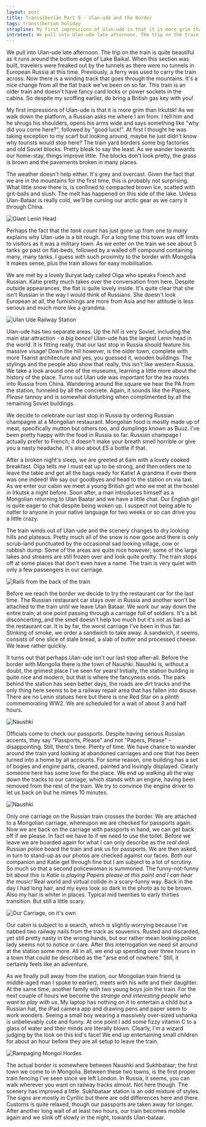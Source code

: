 ```yaml
---
layout: post
title: Transsiberian Part 9 - Ulan-ude and the Border
tags: transsiberian holiday
strapline: My first impressions of Ulan-ude is that it is more grim than Irkutsk! 
introtext: We pull into Ulan-ude late afternoon. The trip on the train is quite beautiful as it runs around the bottom edge of Lake Baikal. When this section was built, travelers were freaked out by the tunnels as there were no tunnels in European Russia at this time. Previously, a ferry was used to carry the train across. Now there is a winding track that goes through the mountains. It's a nice change from all the flat track we've been on so far. 
---
```


We pull into Ulan-ude late afternoon. The trip on the train is quite beautiful as it runs around the bottom edge of Lake Baikal. When this section was built, travelers were freaked out by the tunnels as there were no tunnels in European Russia at this time. Previously, a ferry was used to carry the train across. Now there is a winding track that goes through the mountains. It's a nice change from all the flat track we've been on so far. This train is an older train and doesn't have fancy card locks or power sockets in the cabins. So despite my scoffing earlier, do bring a British gas key with you!

My first impressions of Ulan-ude is that it is more grim than Irkutsk! As we walk down the platform, a Russian asks me where I am from. I tell him and he shrugs his shoulders, opens his arms wide and says something like "why did you come here?", followed by "good luck!". At first I thought he was taking exception to my scarf but looking around, maybe he just didn't know why tourists would stop here? The train yard borders some big factories and old Soviet blocks. Pretty bleak to say the least. As we wander towards our home-stay, things improve little. The blocks don't look pretty, the grass is brown and the pavements broken in many places. 

The weather doesn't help either. It's grey and overcast. Given the fact that we are in the mountains for the first time, this is probably not surprising. What little snow there is, is confined to compacted brown ice, scatted with grit-balls and slush. The melt has happened on this side of the lake. Unless Ulan-Bataar is really cold, we'll be cursing our arctic gear as we carry it through China.

![Giant Lenin Head](https://farm9.staticflickr.com/8719/16949498761_0e284d8fb8.jpg)

Perhaps the fact that the *tank count* has just gone up from one to *many* explains why Ulan-ude is a bit rough. For a long time this town was off limits to visitors as it was a military town. As we enter on the train we see about 5 tanks go past on flat-beds, followed by a walled off compound containing many, many tanks. I guess with such proximity to the border with Mongolia it makes sense, plus the train allows for easy mobilisation.

We are met by a lovely Buryat lady called Olga who speaks French and Russian. Katie pretty much takes over the conversation from here. Despite outside appearances, the flat is quite lovely inside. It's quite clear that she isn't Russian in the way I would think of Russians. She doesn't look European at all, the furnishings are more from Asia and her attitude is less serious and much more like a grandma.

![Ulan Ude Railway Station](https://farm8.staticflickr.com/7592/16949502351_5a19730ef6.jpg)

Ulan-ude has two separate areas. Up the hill is very Soviet, including the main star attraction - *a big bonce!* Ulan-ude has the largest Lenin head in the world. It is fitting really, that our last stop in Russia should feature his massive visage! Down the hill however, is the older town, complete with more Tsarist architecture and yes, you guessed it, wooden buildings. The stylings and the people also show that really, this isn't like western Russia. We take a look around one of the museums, learning a little more about the history of the place. Turns out Ulan ude was important for the tea routes into Russia from China. Wandering around the square we hear the PA from the station, funneled by all the concrete. Again, it sounds like the *Papers, Please* tannoy and is somewhat disturbing when complimented by all the remaining Soviet buildings.

We decide to celebrate our last stop in Russia by ordering Russian champagne at a Mongolian restaurant. Mongolian food is mostly made up of meat, specifically mutton but others too, and dumplings known as Buuz. I've been pretty happy with the food in Russia so far. Russian champage I actually prefer to French; it doesn't make your breath smell horrible or give you a nasty headache. It's also about £5 a bottle if that. 


After a broken night's sleep, we are greeted at 6am with a lovely cooked breakfast. Olga tells me I must eat up to be strong, and then orders me to leave the table and get all the bags ready for Katie! A grandma if ever there was one indeed! We say our goodbyes and head to the station on via taxi. As we enter our cabin we meet a young British girl who we met at the hostel in Irkutsk a night before. Soon after, a man introduces himself as a Mongolian returning to Ulan Baatar and we have a little chat. Our English girl is quite eager to chat despite being woken up. I suspect not being able to natter to anyone in your native language for two weeks or so can drive you a little crazy.

The train winds out of Ulan-ude and the scenery changes to dry looking hills and plateaus. Pretty much all of the snow is now gone and there is only scrub-land punctuated by the occasional sad looking village, cow or rubbish dump. Some of the areas are quite nice however; some of the large lakes and streams are still frozen over and look quite pretty. The train stops off at some places that don't even have a name. The train is very quiet with only a few passengers in our carriage.

![Rails from the back of the train](https://farm9.staticflickr.com/8751/16330375433_6e43dda9d5.jpg)

Before we reach the border we decide to try the restaurant car for the last time. The Russian restaurant car stays over in Russia and another won't be attached to the train until we leave Ulan Bataar. We work our way down the entire train; at one point passing through a carriage full of soldiers. It's a bit disconcerting, and the smell doesn't help too much but it's not as bad as the restaurant car. It is by far, the worst carriage I've been in thus far. Stinking of smoke, we order a sandwich to take away. A sandwich, it seems, consists of one slice of stale bread, a slab of butter and processed cheese. We leave rather quickly.

It turns out that perhaps Ulan-ude isn't our last stop after-all. Before the border with Mongolia there is the town of Naushki. Naushki is, without a doubt, the grimest place I've seen for years! Initially, the station building is quite nice and modern, but that is where the fancyness ends. The park behind the station has seen better days, the roads are dirt tracks and the only thing here seems to be a railway repair area that has fallen into disuse. There are no Lenin statues here but there is one Red Star on a plinth commemorating WW2. We are scheduled for a wait of about 3 and half hours.

![Naushki](https://farm8.staticflickr.com/7645/16762762058_3d7e2c5fbd.jpg)

Officials come to check our passports. Despite having serious Russian accents, they say "Passports, Please" and not "Papers, Please" - disappointing. Still, there's time. Plenty of time. We have chance to wander around the train yard looking at abandoned carriages and one that has been turned into a home by all accounts. For some reason, one building has a set of bogies and engine parts, cleaned, painted and lovingly displayed. Clearly someone here has some love for the place. We end up walking all the way down the tracks to our carriage, which stands with an engine, having been removed from the rest of the train. We try to convince the engine driver to let us back on but he mimes 10 minutes. 

![Naushki](https://farm9.staticflickr.com/8705/16330370873_5ff00b139d.jpg)

Only one carriage on the Russian train crosses the border. We are attached to a Mongolian carriage, whereupon we are checked for passports again. Now we are back on the carriage with passports in hand, we can get back off if we please. In fact we have to if we need to use the toilet. Before we leave we are boarded again for what I can only describe as the *real deal*. Russian police board the train and ask us for passports. We are then asked, in turn to stand-up as our photos are checked against our faces. Both our companion and Katie get through fine but I am subject to a lot of scrutiny. So much so that a second policewoman is summoned. The funny-not-funny bit about this is *Katie is playing Papers please at this point and I can hear the music!* Real world and virtual collide in a scary-funny way. Back in the day I had long hair, and my eyes look so dark in the photo as to be brown. Also my hair is whiter in places. Typical mid twenties to early thirties transition. But still a little scary.

![Our Carriage, on it's own](https://farm9.staticflickr.com/8695/16762973900_b4998deb6b.jpg)

Our cabin is subject to a search, which is slightly worrying because I've nabbed two railway nails from the track as souvenirs. Rusted and discarded, yet still pretty nasty in the wrong hands, but our rather mean looking police lady seems not to notice or care. After this interrogation we need sit around at the station some more. All in all, we end up spending over three hours in a town that could be described as the "arse end of nowhere." Still, it certainly feels like an adventure.

As we finally pull away from the station, our Mongolian train friend (a middle-aged man I spoke to earlier), meets with his wife and their daughter. At the same time, another family with two young boys join the train. For the next couple of hours we become the *strange and interesting people who want to play with us*. My laptop has nothing on it to entertain a child but a Russian hat, the iPad camera app and drawing pens and paper seem to work wonders. Seeing a small boy wearing a massively over-sized ushanka is unbelievably cute and funny. At one point I add some fizzy vitamin C to a glass of water and their minds are literally blown. Clearly, I'm a wizard judging by the look on this kid's face! We end up entertaining small children for about an hour before they are all setup to leave the train.

![Rampaging Mongol Hordes](https://farm9.staticflickr.com/8726/16768011039_95d1e2e54a.jpg)

The actual border is somewhere between Naushki and Sukhbataar; the first town we come to in Mongolia. Between these two towns, is the first proper train fencing I've seen since we left London. In Russia, it seems, you can walk wherever you want on railway tracks almost. Not here though. The scenery has improved a little. Sukhbataar station is an odd mixture of styles. The signs are mostly in Cyrillic but there are odd differences here and there. Customs is quite relaxed, though our passports are taken away for longer. After another long wait of at least two hours, our train becomes mobile again and we slink off slowly in the night, towards Ulan-bataar.